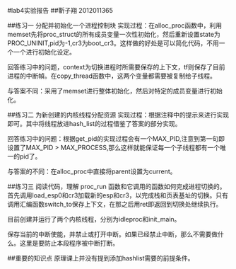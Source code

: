 #lab4实验报告
##靳子翔 2012011365

##练习一 分配并初始化一个进程控制块
实现过程：在alloc_proc函数中，利用memset先将proc_struct的所有成员变量一次性初始化，然后重新设置state为PROC_UNINIT,pid为-1,cr3为boot_cr3。这样做的好处是可以简化代码，不用一个一个进行初始化设定。

回答练习中的问题，context为切换进程时所需要保存的上下文，tf则保存了目前进程的中断幀。在copy_thread函数中，这两个变量都需要被复制给子线程。

与答案不同：采用了memset进行整体初始化，然后对特定的成员变量进行初始化。

##练习二 为新创建的内核线程分配资源
实现过程：根据注释中的提示来进行实现即可。其中将线程放进hash_list的过程借鉴了答案的部分实现。

回答练习中的问题：根据get_pid的实现过程会有一个MAX_PID,注意到第一句即设置了MAX_PID > MAX_PROCESS,那么这样就能保证每一个子线程都有一个唯一的pid了。

与答案的不同：在alloc_proc中直接将parent设置为current。

##练习三 阅读代码，理解 proc_run 函数和它调用的函数如何完成进程切换的。
首先调用load_esp0和cr3加载新的esp和cr3，以完成栈和页表基址的切换。只有调用汇编函数switch_to保存上下文，在那之后用ret即返回到切换处继续执行。

目前创建并运行了两个内核线程，分别为idleproc和init_main。

保存当前的中断使能，并禁止或打开中断。如果已经禁止中断，那么不需要做什么。这里是要防止本段程序被中断打断。

##重要的知识点
原理课上并没有提到添加hashlist需要的前提条件。
